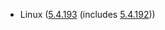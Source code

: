 - Linux ([5.4.193](https://lwn.net/Articles/895072) (includes [5.4.192](https://lwn.net/Articles/894359)))
